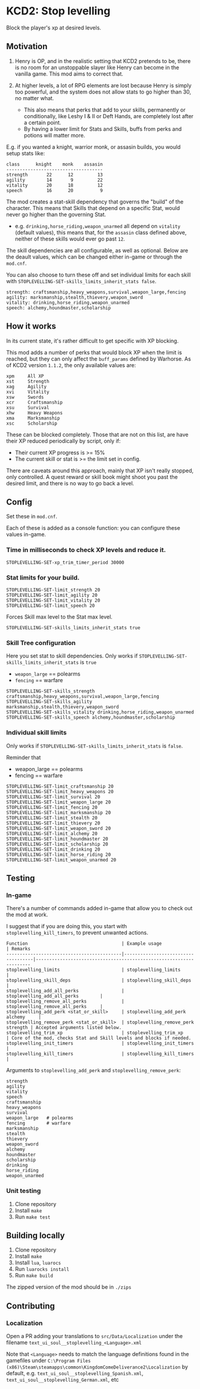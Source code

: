# KCD2: Stop levelling

Block the player's xp at desired levels.

## Motivation

1. Henry is OP, and in the realistic setting that KCD2 pretends to be, there is no room for an unstoppable slayer like Henry can become in the vanilla game. This mod aims to correct that.

2. At higher levels, a lot of RPG elements are lost because Henry is simply too powerful, and the system does not allow stats to go higher than 30, no matter what.
    - This also means that perks that add to your skills, permanently or conditionally, like Leshy I & II or Deft Hands, are completely lost after a certain point.
    - By having a lower limit for Stats and Skills, buffs from perks and potions will matter more.

E.g. if you wanted a knight, warrior monk, or assasin builds, you would setup stats like:

```
class      knight    monk    assasin
------------------------------------
strength       22      12         13
agility        14       9         22
vitality       20      18         12
speech         16      20          9
```

The mod creates a stat-skill dependency that governs the "build" of the character. This means that Skills that depend on a specific Stat, would never go higher than the governing Stat.
- e.g. `drinking,horse_riding,weapon_unarmed` all depend on `vitality` (default values), this means that, for the `assasin` class defined above, neither of these skills would ever go past `12`.

The skill dependencies are all configurable, as well as optional. Below are the deault values, which can be changed either in-game or through the `mod.cnf`.

You can also choose to turn these off and set individual limits for each skill with `STOPLEVELLING-SET-skills_limits_inherit_stats false`.

```
strength: craftsmanship,heavy_weapons,survival,weapon_large,fencing
agility: marksmanship,stealth,thievery,weapon_sword
vitality: drinking,horse_riding,weapon_unarmed
speech: alchemy,houndmaster,scholarship
```


## How it works

In its current state, it's rather difficult to get specific with XP blocking.

This mod adds a number of perks that would block XP when the limit is reached, but they can only affect the `buff_params` defined by Warhorse. As of KCD2 version `1.1.2`, the only available values are:

```
xpm     All XP
xst     Strength
xag     Agility
xvi     Vitality
xsw     Swords
xcr     Craftsmanship
xsu     Survival
xhw     Heavy Weapons
xma     Marksmanship
xsc     Scholarship
```

These can be blocked completely. Those that are not on this list, are have their XP reduced periodically by script, only if:
- Their current XP progress is >= 15%
- The current skill or stat is >= the limit set in config.

There are caveats around this approach, mainly that XP isn't really stopped, only controlled. A quest reward or skill book might shoot you past the desired limit, and there is no way to go back a level.

## Config

Set these in `mod.cnf`.

Each of these is added as a console function: you can configure these values in-game.

### Time in milliseconds to check XP levels and reduce it.
```
STOPLEVELLING-SET-xp_trim_timer_period 30000
```

### Stat limits for your build.
```
STOPLEVELLING-SET-limit_strength 20
STOPLEVELLING-SET-limit_agility 20
STOPLEVELLING-SET-limit_vitality 20
STOPLEVELLING-SET-limit_speech 20
```
Forces Skill max level to the Stat max level.
```
STOPLEVELLING-SET-skills_limits_inherit_stats true
```


### Skill Tree configuration

Here you set stat to skill dependencies.
Only works if `STOPLEVELLING-SET-skills_limits_inherit_stats` is `true`

- `weapon_large` == polearms
- `fencing` == warfare
```
STOPLEVELLING-SET-skills_strength craftsmanship,heavy_weapons,survival,weapon_large,fencing
STOPLEVELLING-SET-skills_agility marksmanship,stealth,thievery,weapon_sword
STOPLEVELLING-SET-skills_vitality drinking,horse_riding,weapon_unarmed
STOPLEVELLING-SET-skills_speech alchemy,houndmaster,scholarship
```

 
### Individual skill limits

Only works if `STOPLEVELLING-SET-skills_limits_inherit_stats` is `false`.

Reminder that
- weapon_large == polearms
- fencing == warfare
```
STOPLEVELLING-SET-limit_craftsmanship 20
STOPLEVELLING-SET-limit_heavy_weapons 20
STOPLEVELLING-SET-limit_survival 20
STOPLEVELLING-SET-limit_weapon_large 20
STOPLEVELLING-SET-limit_fencing 20
STOPLEVELLING-SET-limit_marksmanship 20
STOPLEVELLING-SET-limit_stealth 20
STOPLEVELLING-SET-limit_thievery 20
STOPLEVELLING-SET-limit_weapon_sword 20
STOPLEVELLING-SET-limit_alchemy 20
STOPLEVELLING-SET-limit_houndmaster 20
STOPLEVELLING-SET-limit_scholarship 20
STOPLEVELLING-SET-limit_drinking 20
STOPLEVELLING-SET-limit_horse_riding 20
STOPLEVELLING-SET-limit_weapon_unarmed 20
```

## Testing

### In-game

There's a number of commands added in-game that allow you to check out the mod at work.

I suggest that if you are doing this, you start with `stoplevelling_kill_timers`, to prevent unwanted actions.

```
Function                                   | Example usage                      | Remarks
-------------------------------------------|------------------------------------|--------------------------------------------------------------------
stoplevelling_limits                       | stoplevelling_limits               |
stoplevelling_skill_deps                   | stoplevelling_skill_deps           |
stoplevelling_add_all_perks                | stoplevelling_add_all_perks        |
stoplevelling_remove_all_perks             | stoplevelling_remove_all_perks     |  
stoplevelling_add_perk <stat_or_skill>     | stoplevelling_add_perk alchemy     |
stoplevelling_remove_perk <stat_or_skill>  | stoplevelling_remove_perk strength | Accepted arguments listed below.
stoplevelling_trim_xp                      | stoplevelling_trim_xp              | Core of the mod, checks Stat and Skill levels and blocks if needed.
stoplevelling_init_timers                  | stoplevelling_init_timers          | 
stoplevelling_kill_timers                  | stoplevelling_kill_timers          |
```

Arguments to `stoplevelling_add_perk` and `stoplevelling_remove_perk`:

```shell
strength
agility
vitality
speech
craftsmanship
heavy_weapons
survival
weapon_large   # polearms
fencing        # warfare
marksmanship
stealth
thievery
weapon_sword
alchemy
houndmaster
scholarship
drinking
horse_riding
weapon_unarmed
```

### Unit testing

1. Clone repository
2. Install `make`
3. Run `make test`

## Building locally

1. Clone repository
2. Install `make`
3. Install `lua`, `luarocs`
4. Run `luarocks install`
5. Run `make build`

The zipped version of the mod should be in `./zips`

## Contributing

### Localization

Open a PR adding your translations to `src/Data/Localization` under the filename `text_ui_soul__stoplevelling_<Language>.xml`

Note that `<Language>` needs to match the language definitions found in the gamefiles under `C:\Program Files (x86)\Steam\steamapps\common\KingdomComeDeliverance2\Localization` by default, e.g. `text_ui_soul__stoplevelling_Spanish.xml`, `text_ui_soul__stoplevelling_German.xml`, etc